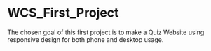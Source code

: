 # WCS_First_Project

The chosen goal of this first project is to make a Quiz Website using responsive design for both phone and desktop usage.
